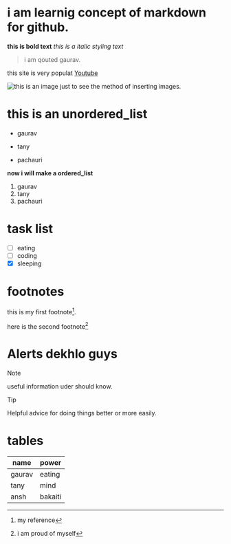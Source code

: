# i am learnig concept of markdown for github.

**this is bold text**
_this is a italic styling text_


> i am qouted gaurav.

this site is very populat [Youtube](www.youtube.com)

![this is an image just to see the method of inserting images.](https://myoctocat.com/assets/images/base-octocat.svg)


# **this is an unordered_list**
- gaurav
* tany
+ pachauri


**now i will make a ordered_list**
1. gaurav
2. tany
3. pachauri 

# task list
- [ ] eating
- [ ] coding
- [x] sleeping

# footnotes
this is my first footnote[^1].

here is the second footnote[^2]

[^1]: my reference
[^2]: i am proud of myself


# Alerts dekhlo guys
> [!NOTE]
> useful information uder should know.

> [!TIP]
> Helpful advice for doing things better or more easily.


# tables 

| name | power |
| ----- | ------ |
| gaurav| eating | 
| tany  | mind   |
| ansh  | bakaiti |

